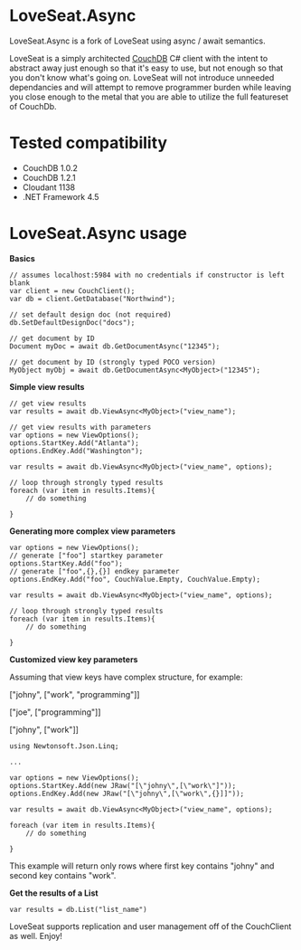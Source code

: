 LoveSeat.Async
==============

LoveSeat.Async is a fork of LoveSeat using async / await semantics.

LoveSeat is a simply architected [CouchDB](http://couchdb.apache.org/) C# client with the 
intent to abstract away just enough so that it's easy to use, but not enough so that you 
don't know what's going on.  LoveSeat will not introduce unneeded dependancies and will 
attempt to remove programmer burden while leaving you close enough to the metal that you are 
able to utilize the full featureset of CouchDb.


Tested compatibility
====================
 * CouchDB 1.0.2
 * CouchDB 1.2.1
 * Cloudant 1138
 * .NET Framework 4.5


LoveSeat.Async usage
==============

**Basics**

    // assumes localhost:5984 with no credentials if constructor is left blank
    var client = new CouchClient();
    var db = client.GetDatabase("Northwind");
    
    // set default design doc (not required)
    db.SetDefaultDesignDoc("docs"); 
    
    // get document by ID
    Document myDoc = await db.GetDocumentAsync("12345");
    
    // get document by ID (strongly typed POCO version)
    MyObject myObj = await db.GetDocumentAsync<MyObject>("12345"); 

**Simple view results**

    // get view results
    var results = await db.ViewAsync<MyObject>("view_name");
    
    // get view results with parameters
    var options = new ViewOptions();
    options.StartKey.Add("Atlanta");
    options.EndKey.Add("Washington");
    
    var results = await db.ViewAsync<MyObject>("view_name", options);
    
    // loop through strongly typed results
    foreach (var item in results.Items){ 
        // do something 
    
    }

**Generating more complex view parameters**

    var options = new ViewOptions();
    // generate ["foo"] startkey parameter
    options.StartKey.Add("foo");
    // generate ["foo",{},{}] endkey parameter
    options.EndKey.Add("foo", CouchValue.Empty, CouchValue.Empty);
    
    var results = await db.ViewAsync<MyObject>("view_name", options);
    
    // loop through strongly typed results
    foreach (var item in results.Items){ 
        // do something 
    
    }

**Customized view key parameters**

Assuming that view keys have complex structure, for example:

["johny", ["work", "programming"]]

["joe", ["programming"]]

["johny", ["work"]]

    using Newtonsoft.Json.Linq;

    ...

    var options = new ViewOptions(); 
    options.StartKey.Add(new JRaw("[\"johny\",[\"work\"]"));
    options.EndKey.Add(new JRaw("[\"johny\",[\"work\",{}]]"));  
    
    var results = await db.ViewAsync<MyObject>("view_name", options);
    
    foreach (var item in results.Items){ 
        // do something 
    
    }

This example will return only rows where first key contains "johny" and second key 
contains "work".

**Get the results of a List**

    var results = db.List("list_name")

LoveSeat supports replication and user management off of the CouchClient as well.  Enjoy!



